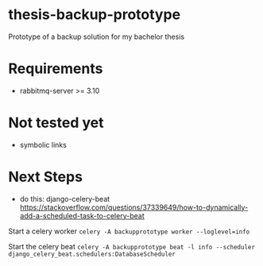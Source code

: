 # thesis-backup-prototype
Prototype of a backup solution for my bachelor thesis


# Requirements
* rabbitmq-server >= 3.10

# Not tested yet
* symbolic links


# Next Steps
* do this: django-celery-beat
    https://stackoverflow.com/questions/37339649/how-to-dynamically-add-a-scheduled-task-to-celery-beat

Start a celery worker
`celery -A backupprototype worker --loglevel=info`

Start the celery beat
`celery -A backupprototype beat -l info --scheduler django_celery_beat.schedulers:DatabaseScheduler`

